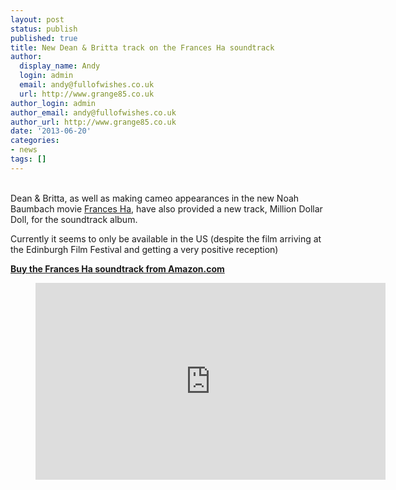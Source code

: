 ```yaml
---
layout: post
status: publish
published: true
title: New Dean & Britta track on the Frances Ha soundtrack
author:
  display_name: Andy
  login: admin
  email: andy@fullofwishes.co.uk
  url: http://www.grange85.co.uk
author_login: admin
author_email: andy@fullofwishes.co.uk
author_url: http://www.grange85.co.uk
date: '2013-06-20'
categories:
- news
tags: []
---
```

<p><a href="http://www.amazon.com/gp/product/B00CSWAXBO/ref=as_li_ss_il?ie=UTF8&camp=1789&creative=390957&creativeASIN=B00CSWAXBO&linkCode=as2&tag=aheadfullofwi-20"></a><br />
Dean & Britta, as well as making cameo appearances in the new Noah Baumbach movie <a href="http://en.wikipedia.org/wiki/Frances_Ha">Frances Ha</a>, have also provided a new track, Million Dollar Doll, for the soundtrack album. </p>
<p>Currently it seems to only be available in the US (despite the film arriving at the Edinburgh Film Festival and getting a very positive reception)</p>
<p><strong><a href="http://www.amazon.com/gp/product/B00CSWAXBO/ref=as_li_ss_tl?ie=UTF8&camp=1789&creative=390957&creativeASIN=B00CSWAXBO&linkCode=as2&tag=aheadfullofwi-20">Buy the Frances Ha soundtrack from Amazon.com</a></strong></p>
<figure class="caption aligncenter"><iframe width="560" height="315" src="https://www.youtube.com/embed/YBn5dgXFMis" frameborder="0" allowfullscreen></iframe><figcaption class="caption-text"></figcaption></figure>
